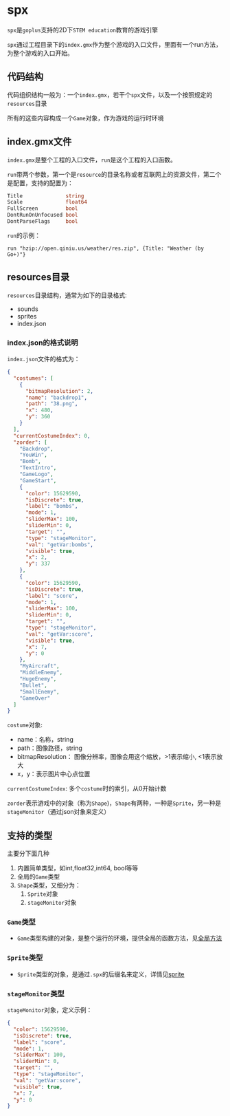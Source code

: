 # spx

`spx`是`goplus`支持的2D下`STEM education`教育的游戏引擎

`spx`通过工程目录下的`index.gmx`作为整个游戏的入口文件，里面有一个run方法，为整个游戏的入口开始。


## 代码结构

代码组织结构一般为：一个`index.gmx`，若干个`spx`文件，以及一个按照规定的`resources`目录

所有的这些内容构成一个`Game`对象，作为游戏的运行时环境

## index.gmx文件

`index.gmx`是整个工程的入口文件，`run`是这个工程的入口函数。

`run`带两个参数，第一个是`resource`的目录名称或者互联网上的资源文件，第二个是配置，支持的配置为：

```go
Title              string
Scale              float64
FullScreen         bool
DontRunOnUnfocused bool
DontParseFlags     bool
```

`run`的示例：

```spx
run "hzip://open.qiniu.us/weather/res.zip", {Title: "Weather (by Go+)"}
```

## resources目录

`resources`目录结构，通常为如下的目录格式:

- sounds
- sprites
- index.json


### index.json的格式说明

`index.json`文件的格式为：

```json
{
  "costumes": [
    {
      "bitmapResolution": 2,
      "name": "backdrop1",
      "path": "38.png",
      "x": 480,
      "y": 360
    }
  ],
  "currentCostumeIndex": 0,
  "zorder": [
    "Backdrop",
    "YouWin",
    "Bomb",
    "TextIntro",
    "GameLogo",
    "GameStart",
    {
      "color": 15629590,
      "isDiscrete": true,
      "label": "bombs",
      "mode": 1,
      "sliderMax": 100,
      "sliderMin": 0,
      "target": "",
      "type": "stageMonitor",
      "val": "getVar:bombs",
      "visible": true,
      "x": 2,
      "y": 337
    },
    {
      "color": 15629590,
      "isDiscrete": true,
      "label": "score",
      "mode": 1,
      "sliderMax": 100,
      "sliderMin": 0,
      "target": "",
      "type": "stageMonitor",
      "val": "getVar:score",
      "visible": true,
      "x": 7,
      "y": 0
    },
    "MyAircraft",
    "MiddleEnemy",
    "HugeEnemy",
    "Bullet",
    "SmallEnemy",
    "GameOver"
  ]
}
```

`costume`对象:

- name：名称，string
- path：图像路径，string
- bitmapResolution： 图像分辨率，图像会用这个缩放，>1表示缩小, <1表示放大
- x，y：表示图片中心点位置


`currentCostumeIndex`: 多个`costume`时的索引，从0开始计数

`zorder`表示游戏中的对象（称为`Shape`)，`Shape`有两种，一种是`Sprite`，另一种是`stageMonitor`（通过json对象来定义）


## 支持的类型

主要分下面几种

1. 内置简单类型，如int,float32,int64, bool等等
2. 全局的`Game`类型
3. `Shape`类型，又细分为：
   1. `Sprite`对象
   2. `stageMonitor`对象


### `Game`类型

- `Game`类型构建的对象，是整个运行的环境，提供全局的函数方法，见[全局方法](./global.md)

### `Sprite`类型

- `Sprite`类型的对象，是通过`.spx`的后缀名来定义，详情见[sprite](./sprite.md)

### `stageMonitor`类型

`stageMonitor`对象，定义示例：

```json
{
  "color": 15629590,
  "isDiscrete": true,
  "label": "score",
  "mode": 1,
  "sliderMax": 100,
  "sliderMin": 0,
  "target": "",
  "type": "stageMonitor",
  "val": "getVar:score",
  "visible": true,
  "x": 7,
  "y": 0
}
```

